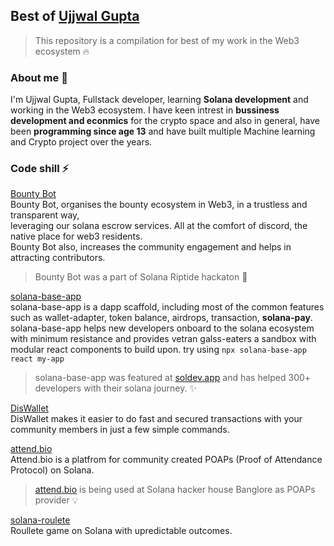 ## Best of [Ujjwal Gupta](https://twitter.com/ujjwalgupta49)<br/>
> This repository is a compilation for best of my work in the Web3 ecosystem 🔥

### About me 🤙
I'm Ujjwal Gupta, Fullstack developer, learning **Solana development** and working in the Web3 ecosystem.
I have keen intrest in **bussiness development and econmics** for the crypto space and also in general,
have been **programming since age 13** and have built multiple Machine learning and Crypto project over the years.<br/>
    
### Code shill ⚡
[Bounty Bot](https://twitter.com/thebountybot)<br/>
Bounty Bot, organises the bounty ecosystem in Web3, in a trustless and transparent way,<br/>
leveraging our solana escrow services. All at the comfort of discord, the native place for web3 residents.<br/>
Bounty Bot also, increases the community engagement and helps in attracting contributors.<br/> 
> Bounty Bot was a part of Solana Riptide hackaton 🌊

[solana-base-app](https://github.com/UjjwalGupta49/solana-base-app)<br/>
solana-base-app is a dapp scaffold, including most of the common features<br/> 
such as wallet-adapter, token balance, airdrops, transaction, **solana-pay**.<br/>
solana-base-app helps new developers onboard to the solana ecosystem with minimum resistance and provides vetran galss-eaters a sandbox with modular react components to build upon. 
try using `npx solana-base-app react my-app`
> solana-base-app was featured at [soldev.app](https://soldev.app/library/scaffolds) and has helped 300+ developers with their solana journey. ✨

[DisWallet](https://diswallet.app/)<br/>
DisWallet makes it easier to do fast and secured transactions with your community members in just a few simple commands.

[attend.bio](https://attend.bio/)<br/>
Attend.bio is a platfrom for community created POAPs (Proof of Attendance Protocol) on Solana.<br/>
> [attend.bio](https://attend.bio/) is being used at Solana hacker house Banglore as POAPs provider 💡

[solana-roulete](https://github.com/UjjwalGupta49/solana-roulete)<br/>
Roullete game on Solana with upredictable outcomes.



    
  
